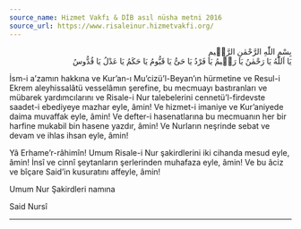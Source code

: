```yaml
---
source_name: Hizmet Vakfı & DİB asıl nüsha metni 2016
source_url: https://www.risaleinur.hizmetvakfi.org/
---
```

<p class="arabic" dir="rtl">بِسْمِ اللّٰهِ الرَّحْمٰنِ الرَّحٖيمِ<br/>يَا اَللّٰهُ يَا رَحْمٰنُ يَا رَحٖيمُ يَا فَرْدُ يَا حَىُّ يَا قَيُّومُ يَا حَكَمُ يَا عَدْلُ يَا قُدُّوسُ</p>

İsm-i a’zamın hakkına ve Kur’an-ı Mu’cizü’l-Beyan’ın hürmetine ve Resul-i Ekrem aleyhissalâtü vesselâmın şerefine, bu mecmuayı bastıranları ve mübarek yardımcılarını ve Risale-i Nur talebelerini cennetü’l-firdevste saadet-i ebediyeye mazhar eyle, âmin! Ve hizmet-i imaniye ve Kur’aniyede daima muvaffak eyle, âmin! Ve defter-i hasenatlarına bu mecmuanın her bir harfine mukabil bin hasene yazdır, âmin! Ve Nurların neşrinde sebat ve devam ve ihlas ihsan eyle, âmin!

Yâ Erhame’r-râhimîn! Umum Risale-i Nur şakirdlerini iki cihanda mesud eyle, âmin! İnsî ve cinnî şeytanların şerlerinden muhafaza eyle, âmin! Ve bu âciz ve bîçare Said’in kusuratını affeyle, âmin!

Umum Nur Şakirdleri namına

Said Nursî

***

